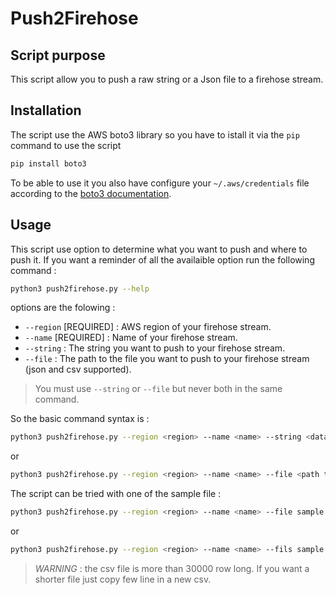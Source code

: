 # Push2Firehose

## Script purpose

This script allow you to push a raw string or a Json file to a firehose stream.

## Installation

The script use the AWS boto3 library so you have to istall it via the `pip` command to use the script

```sh
pip install boto3
```

To be able to use it you also have configure your `~/.aws/credentials`
file according to the [boto3 documentation](http://boto3.readthedocs.io/en/latest/guide/quickstart.html#configuration).

## Usage

This script use option to determine what you want to push and where to push it. If you want a reminder of all the availaible option run the following command :

```sh
python3 push2firehose.py --help
```

options are the folowing :

* `--region` [REQUIRED] : AWS region of your firehose stream.
* `--name` [REQUIRED] : Name of your firehose stream.
* `--string` : The string you want to push to your firehose stream.
* `--file` : The path to the file you want to push to your firehose stream (json and csv supported).


> You must use `--string` or `--file` but never both in the same command.

So the basic command syntax is :

```sh
python3 push2firehose.py --region <region> --name <name> --string <data>
```

or

```sh
python3 push2firehose.py --region <region> --name <name> --file <path to file>
```


The script can be tried with one of the sample file :

```sh
python3 push2firehose.py --region <region> --name <name> --file sample.json
```

or

```sh
python3 push2firehose.py --region <region> --name <name> --fils sample.csv
```

> *WARNING* : the csv file is more than 30000 row long. If you want a shorter file just copy few line in a new csv.